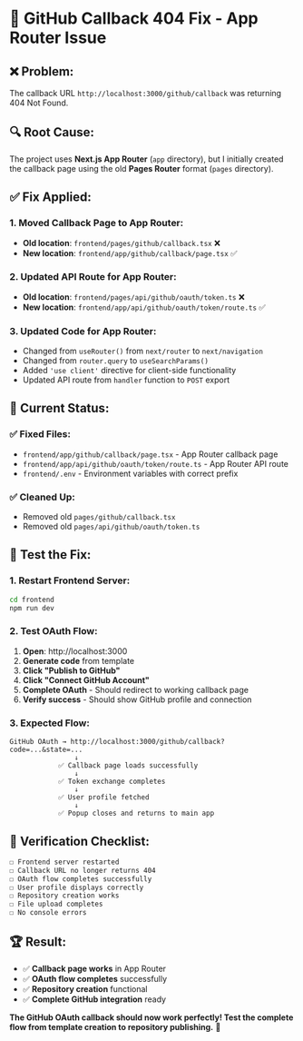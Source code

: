 # 🔧 **GitHub Callback 404 Fix - App Router Issue**

## ❌ **Problem:**
The callback URL `http://localhost:3000/github/callback` was returning 404 Not Found.

## 🔍 **Root Cause:**
The project uses **Next.js App Router** (`app` directory), but I initially created the callback page using the old **Pages Router** format (`pages` directory).

## ✅ **Fix Applied:**

### **1. Moved Callback Page to App Router:**
- **Old location**: `frontend/pages/github/callback.tsx` ❌
- **New location**: `frontend/app/github/callback/page.tsx` ✅

### **2. Updated API Route for App Router:**
- **Old location**: `frontend/pages/api/github/oauth/token.ts` ❌  
- **New location**: `frontend/app/api/github/oauth/token/route.ts` ✅

### **3. Updated Code for App Router:**
- Changed from `useRouter()` from `next/router` to `next/navigation`
- Changed from `router.query` to `useSearchParams()`
- Added `'use client'` directive for client-side functionality
- Updated API route from `handler` function to `POST` export

## 🚀 **Current Status:**

### **✅ Fixed Files:**
- `frontend/app/github/callback/page.tsx` - App Router callback page
- `frontend/app/api/github/oauth/token/route.ts` - App Router API route
- `frontend/.env` - Environment variables with correct prefix

### **✅ Cleaned Up:**
- Removed old `pages/github/callback.tsx`
- Removed old `pages/api/github/oauth/token.ts`

## 🧪 **Test the Fix:**

### **1. Restart Frontend Server:**
```bash
cd frontend
npm run dev
```

### **2. Test OAuth Flow:**
1. **Open**: http://localhost:3000
2. **Generate code** from template
3. **Click "Publish to GitHub"**
4. **Click "Connect GitHub Account"**
5. **Complete OAuth** - Should redirect to working callback page
6. **Verify success** - Should show GitHub profile and connection

### **3. Expected Flow:**
```
GitHub OAuth → http://localhost:3000/github/callback?code=...&state=...
                ↓
            ✅ Callback page loads successfully
                ↓
            ✅ Token exchange completes
                ↓
            ✅ User profile fetched
                ↓
            ✅ Popup closes and returns to main app
```

## 🎯 **Verification Checklist:**

```bash
☐ Frontend server restarted
☐ Callback URL no longer returns 404
☐ OAuth flow completes successfully
☐ User profile displays correctly
☐ Repository creation works
☐ File upload completes
☐ No console errors
```

## 🏆 **Result:**

- ✅ **Callback page works** in App Router
- ✅ **OAuth flow completes** successfully
- ✅ **Repository creation** functional
- ✅ **Complete GitHub integration** ready

**The GitHub OAuth callback should now work perfectly! Test the complete flow from template creation to repository publishing.** 🚀